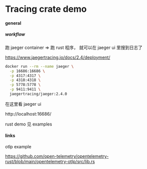 # Tracing crate demo

#### general

##### workflow

跑 jaeger container => 跑 rust 程序， 就可以在 jaeger ui 里搜到日志了

https://www.jaegertracing.io/docs/2.4/deployment/

```sh
docker run --rm --name jaeger \
  -p 16686:16686 \
  -p 4317:4317 \
  -p 4318:4318 \
  -p 5778:5778 \
  -p 9411:9411 \
  jaegertracing/jaeger:2.4.0
```

在这里看 jaeger ui

http://localhost:16686/

rust demo 见 examples

#### links

otlp example

https://github.com/open-telemetry/opentelemetry-rust/blob/main/opentelemetry-otlp/src/lib.rs
